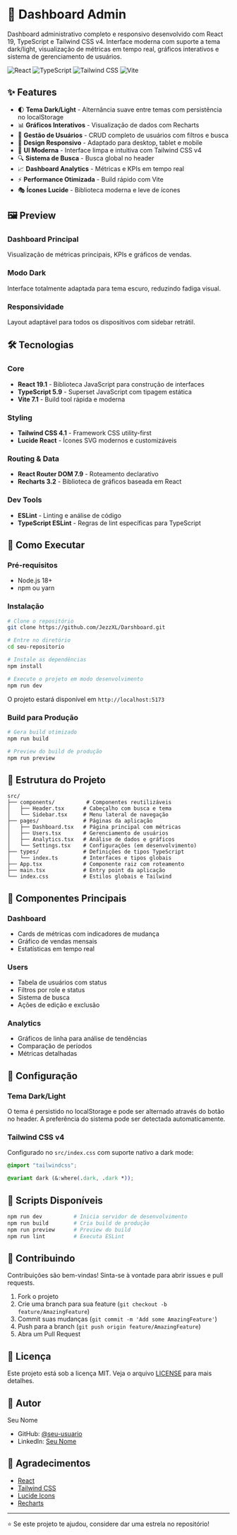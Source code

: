 # 🎯 Dashboard Admin

Dashboard administrativo completo e responsivo desenvolvido com React 19, TypeScript e Tailwind CSS v4. Interface moderna com suporte a tema dark/light, visualização de métricas em tempo real, gráficos interativos e sistema de gerenciamento de usuários.

![React](https://img.shields.io/badge/React-19.1-61DAFB?logo=react&logoColor=white)
![TypeScript](https://img.shields.io/badge/TypeScript-5.9-3178C6?logo=typescript&logoColor=white)
![Tailwind CSS](https://img.shields.io/badge/Tailwind_CSS-4.1-06B6D4?logo=tailwindcss&logoColor=white)
![Vite](https://img.shields.io/badge/Vite-7.1-646CFF?logo=vite&logoColor=white)

## ✨ Features

- 🌓 **Tema Dark/Light** - Alternância suave entre temas com persistência no localStorage
- 📊 **Gráficos Interativos** - Visualização de dados com Recharts
- 👥 **Gestão de Usuários** - CRUD completo de usuários com filtros e busca
- 📱 **Design Responsivo** - Adaptado para desktop, tablet e mobile
- 🎨 **UI Moderna** - Interface limpa e intuitiva com Tailwind CSS v4
- 🔍 **Sistema de Busca** - Busca global no header
- 📈 **Dashboard Analytics** - Métricas e KPIs em tempo real
- ⚡ **Performance Otimizada** - Build rápido com Vite
- 🎭 **Ícones Lucide** - Biblioteca moderna e leve de ícones

## 🖼️ Preview

### Dashboard Principal
Visualização de métricas principais, KPIs e gráficos de vendas.

### Modo Dark
Interface totalmente adaptada para tema escuro, reduzindo fadiga visual.

### Responsividade
Layout adaptável para todos os dispositivos com sidebar retrátil.

## 🛠️ Tecnologias

### Core
- **React 19.1** - Biblioteca JavaScript para construção de interfaces
- **TypeScript 5.9** - Superset JavaScript com tipagem estática
- **Vite 7.1** - Build tool rápida e moderna

### Styling
- **Tailwind CSS 4.1** - Framework CSS utility-first
- **Lucide React** - Ícones SVG modernos e customizáveis

### Routing & Data
- **React Router DOM 7.9** - Roteamento declarativo
- **Recharts 3.2** - Biblioteca de gráficos baseada em React

### Dev Tools
- **ESLint** - Linting e análise de código
- **TypeScript ESLint** - Regras de lint específicas para TypeScript

## 🚀 Como Executar

### Pré-requisitos
- Node.js 18+ 
- npm ou yarn

### Instalação

```bash
# Clone o repositório
git clone https://github.com/JezzXL/Darshboard.git

# Entre no diretório
cd seu-repositorio

# Instale as dependências
npm install

# Execute o projeto em modo desenvolvimento
npm run dev
```

O projeto estará disponível em `http://localhost:5173`

### Build para Produção

```bash
# Gera build otimizado
npm run build

# Preview do build de produção
npm run preview
```

## 📁 Estrutura do Projeto

```
src/
├── components/          # Componentes reutilizáveis
│   ├── Header.tsx      # Cabeçalho com busca e tema
│   └── Sidebar.tsx     # Menu lateral de navegação
├── pages/              # Páginas da aplicação
│   ├── Dashboard.tsx   # Página principal com métricas
│   ├── Users.tsx       # Gerenciamento de usuários
│   ├── Analytics.tsx   # Análise de dados e gráficos
│   └── Settings.tsx    # Configurações (em desenvolvimento)
├── types/              # Definições de tipos TypeScript
│   └── index.ts        # Interfaces e tipos globais
├── App.tsx             # Componente raiz com roteamento
├── main.tsx            # Entry point da aplicação
└── index.css           # Estilos globais e Tailwind
```

## 🎨 Componentes Principais

### Dashboard
- Cards de métricas com indicadores de mudança
- Gráfico de vendas mensais
- Estatísticas em tempo real

### Users
- Tabela de usuários com status
- Filtros por role e status
- Sistema de busca
- Ações de edição e exclusão

### Analytics
- Gráficos de linha para análise de tendências
- Comparação de períodos
- Métricas detalhadas

## 🔧 Configuração

### Tema Dark/Light
O tema é persistido no localStorage e pode ser alternado através do botão no header. A preferência do sistema pode ser detectada automaticamente.

### Tailwind CSS v4
Configurado no `src/index.css` com suporte nativo a dark mode:

```css
@import "tailwindcss";

@variant dark (&:where(.dark, .dark *));
```

## 📝 Scripts Disponíveis

```bash
npm run dev          # Inicia servidor de desenvolvimento
npm run build        # Cria build de produção
npm run preview      # Preview do build
npm run lint         # Executa ESLint
```

## 🤝 Contribuindo

Contribuições são bem-vindas! Sinta-se à vontade para abrir issues e pull requests.

1. Fork o projeto
2. Crie uma branch para sua feature (`git checkout -b feature/AmazingFeature`)
3. Commit suas mudanças (`git commit -m 'Add some AmazingFeature'`)
4. Push para a branch (`git push origin feature/AmazingFeature`)
5. Abra um Pull Request

## 📄 Licença

Este projeto está sob a licença MIT. Veja o arquivo [LICENSE](LICENSE) para mais detalhes.

## 👤 Autor

Seu Nome
- GitHub: [@seu-usuario](https://github.com/seu-usuario)
- LinkedIn: [Seu Nome](https://linkedin.com/in/seu-perfil)

## 🙏 Agradecimentos

- [React](https://react.dev/)
- [Tailwind CSS](https://tailwindcss.com/)
- [Lucide Icons](https://lucide.dev/)
- [Recharts](https://recharts.org/)

---

⭐ Se este projeto te ajudou, considere dar uma estrela no repositório!
